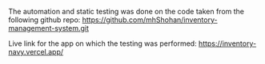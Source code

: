 The automation and static testing was done on the code taken from the following github repo:
https://github.com/mhShohan/inventory-management-system.git

Live link for the app on which the testing was performed:
https://inventory-navy.vercel.app/